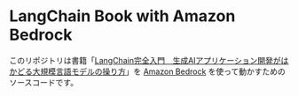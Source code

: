 # LangChain Book with Amazon Bedrock
このリポジトリは書籍「[LangChain完全入門　生成AIアプリケーション開発がはかどる大規模言語モデルの操り方](https://book.impress.co.jp/books/1123101047)」を [Amazon Bedrock](https://aws.amazon.com/jp/bedrock/) を使って動かすためのソースコードです。
